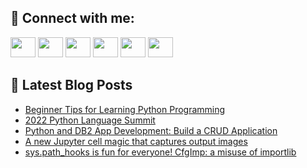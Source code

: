 ## 🔎 Connect with me:
[<img height="32" width="40" src="https://cdn.jsdelivr.net/npm/simple-icons@v5/icons/telegram.svg" />](https://t.me/bullbesh)
[<img height="32" width="40" src="https://cdn.jsdelivr.net/npm/simple-icons@v5/icons/vk.svg" />](https://vk.com/bullbesh)
[<img height="32" width="40" src="https://cdn.jsdelivr.net/npm/simple-icons@v5/icons/twitter.svg" />](https://twitter.com/bullbesh1)
[<img height="32" width="40" src="https://cdn.jsdelivr.net/npm/simple-icons@v5/icons/instagram.svg" />](https://www.instagram.com/bullbesh)
[<img height="32" width="40" src="https://cdn.jsdelivr.net/npm/simple-icons@v5/icons/reddit.svg" />](https://www.reddit.com/user/bullbesh)
[<img height="32" width="40" src="https://cdn.jsdelivr.net/npm/simple-icons@v5/icons/youtube.svg" />](https://www.youtube.com/channel/UCtfjRs6uzgq5mfm8S06WTcg)

## 📕 Latest Blog Posts
<!-- BLOG-POST-LIST:START -->
- [Beginner Tips for Learning Python Programming](https://www.reddit.com/r/Python/comments/unx8y0/beginner_tips_for_learning_python_programming/)
- [2022 Python Language Summit](https://www.reddit.com/r/Python/comments/unx80h/2022_python_language_summit/)
- [Python and DB2 App Development: Build a CRUD Application](https://www.reddit.com/r/Python/comments/unw39l/python_and_db2_app_development_build_a_crud/)
- [A new Jupyter cell magic that captures output images](https://www.reddit.com/r/Python/comments/unvxhh/a_new_jupyter_cell_magic_that_captures_output/)
- [sys.path_hooks is fun for everyone! CfgImp: a misuse of importlib](https://www.reddit.com/r/Python/comments/untwoc/syspath_hooks_is_fun_for_everyone_cfgimp_a_misuse/)
<!-- BLOG-POST-LIST:END -->

